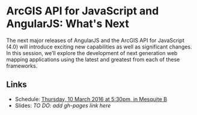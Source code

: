 # ArcGIS API for JavaScript and AngularJS: What's Next

The next major releases of AngularJS and the ArcGIS API for JavaScript (4.0) will introduce exciting new capabilities as well as significant changes. In this session, we’ll explore the development of next generation web mapping applications using the latest and greatest from each of these frameworks.

## Links
- Schedule: [Thursday, 10 March 2016 at 5:30pm, in Mesquite B](https://devsummit.schedule.esri.com/#schedule/56b2874e4be5dd46a3000302/56b2874e4be5dd46a3000303)
- Slides: _TO DO: add gh-pages link here_
